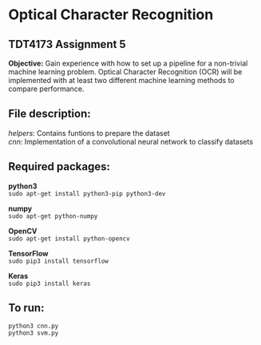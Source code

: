 # Optical Character Recognition
## TDT4173 Assignment 5

**Objective:** 	Gain experience with how to set up a pipeline for a non-trivial machine learning problem. Optical Character Recognition (OCR) will be implemented with at least two different machine learning methods to compare performance.

## File description:
*helpers*: 	Contains funtions to prepare the dataset\
*cnn*: 		  Implementation of a convolutional neural network to classify datasets

## Required packages:
**python3**\
`sudo apt-get install python3-pip python3-dev`

**numpy**\
`sudo apt-get python-numpy`

**OpenCV**\
`sudo apt-get install python-opencv`

**TensorFlow**\
`sudo pip3 install tensorflow`

**Keras**\
`sudo pip3 install keras`

## To run:
`python3 cnn.py`\
`python3 svm.py`
